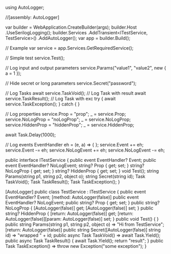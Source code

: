 ﻿using AutoLogger;

//[assembly: AutoLogger]

var builder = WebApplication.CreateBuilder(args);
builder.Host
    .UseSerilogLogging();
builder.Services
    .AddTransient<ITestService, TestService>()
    .AddAutoLogger();
var app = builder.Build();

// Example
var service = app.Services.GetRequiredService<ITestService>();

// Simple test
service.Test();

// Log input and output parameters
service.Params("value1", "value2", new { a = 1 });

// Hide secret or long parameters
service.Secret("password");

// Log Tasks
await service.TaskVoid();
// Log Task with result
await service.TaskResult();
// Log Task with exc
try { await service.TaskException(); } catch { }

// Log properties
service.Prop = "prop";
_ = service.Prop;
service.NoLogProp = "noLogProp";
_ = service.NoLogProp;
service.HiddenProp = "hiddenProp";
_ = service.HiddenProp;

await Task.Delay(1000);

// Log events
EventHandler eh = (e, a) => { };
service.Event += eh;
service.Event -= eh;
service.NoLogEvent += eh;
service.NoLogEvent -= eh;

public interface ITestService
{
    public event EventHandler? Event;
    public event EventHandler? NoLogEvent;
    string? Prop { get; set; }
    string? NoLogProp { get; set; }
    string? HiddenProp { get; set; }
    void Test();
    string Params(string p1, string p2, object o);
    string Secret(string id);
    Task TaskVoid();
    Task<string> TaskResult();
    Task TaskException();
}

[AutoLogger]
public class TestService : ITestService
{
    public event EventHandler? Event;
    [method: AutoLogger(false)] public event EventHandler? NoLogEvent;
    public string? Prop { get; set; }
    public string? NoLogProp { [AutoLogger(false)] get; [AutoLogger(false)] set; }
    public string? HiddenProp { [return: AutoLogger(false)] get; [return: AutoLogger(false)][param: AutoLogger(false)] set; }
    public void Test() { }
    public string Params(string p1, string p2, object o) => "Hi from TestService";
    [return: AutoLogger(false)] public string Secret([AutoLogger(false)] string id) => "wrapped " + id;
    public async Task TaskVoid() => await Task.Yield();
    public async Task<string> TaskResult()
    {
        await Task.Yield();
        return "result";
    }
    public Task TaskException() => throw new Exception("some exception");
}
